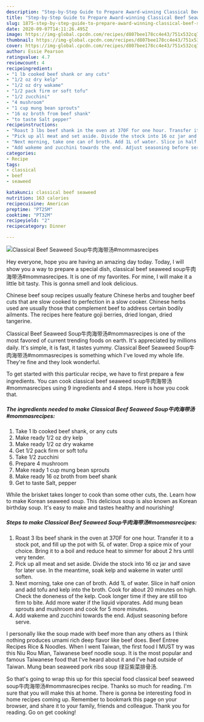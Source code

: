 ```yaml
---
description: "Step-by-Step Guide to Prepare Award-winning Classical Beef Seaweed Soup牛肉海带汤#mommasrecipes"
title: "Step-by-Step Guide to Prepare Award-winning Classical Beef Seaweed Soup牛肉海带汤#mommasrecipes"
slug: 1875-step-by-step-guide-to-prepare-award-winning-classical-beef-seaweed-soupmommasrecipes
date: 2020-09-07T14:11:26.495Z
image: https://img-global.cpcdn.com/recipes/d807bee178cc4e43/751x532cq70/classical-beef-seaweed-soup牛肉海带汤mommasrecipes-recipe-main-photo.jpg
thumbnail: https://img-global.cpcdn.com/recipes/d807bee178cc4e43/751x532cq70/classical-beef-seaweed-soup牛肉海带汤mommasrecipes-recipe-main-photo.jpg
cover: https://img-global.cpcdn.com/recipes/d807bee178cc4e43/751x532cq70/classical-beef-seaweed-soup牛肉海带汤mommasrecipes-recipe-main-photo.jpg
author: Essie Pearson
ratingvalue: 4.7
reviewcount: 4
recipeingredient:
- "1 lb cooked beef shank or any cuts"
- "1/2 oz dry kelp"
- "1/2 oz dry wakame"
- "1/2 pack firm or soft tofu"
- "1/2 zucchini"
- "4 mushroom"
- "1 cup mung bean sprouts"
- "16 oz broth from beef shank"
- "to taste Salt pepper"
recipeinstructions:
- "Roast 3 lbs beef shank in the oven at 370F for one hour. Transfer it to a stock pot, and fill up the pot with 5L of water. Drop a spice mix of your choice. Bring it to a boil and reduce heat to simmer for about 2 hrs until very tender."
- "Pick up all meat and set aside. Divide the stock into 16 oz jar and save for later use. In the meantime, soak kelp and wakeme in water until soften."
- "Next morning, take one can of broth. Add 1L of water. Slice in half onion and add tofu and kelp into the broth. Cook for about 20 minutes on high. Check the doneness of the kelp. Cook longer time if they are still too firm to bite. Add more water if the liquid viporates. Add mung bean sprouts and mushroom and cook for 5 more minutes."
- "Add wakeme and zucchini towards the end. Adjust seasoning before serve."
categories:
- Recipe
tags:
- classical
- beef
- seaweed

katakunci: classical beef seaweed 
nutrition: 163 calories
recipecuisine: American
preptime: "PT25M"
cooktime: "PT32M"
recipeyield: "2"
recipecategory: Dinner

---
```



![Classical Beef Seaweed Soup牛肉海带汤#mommasrecipes](https://img-global.cpcdn.com/recipes/d807bee178cc4e43/751x532cq70/classical-beef-seaweed-soup牛肉海带汤mommasrecipes-recipe-main-photo.jpg)

Hey everyone, hope you are having an amazing day today. Today, I will show you a way to prepare a special dish, classical beef seaweed soup牛肉海带汤#mommasrecipes. It is one of my favorites. For mine, I will make it a little bit tasty. This is gonna smell and look delicious.

Chinese beef soup recipes usually feature Chinese herbs and tougher beef cuts that are slow cooked to perfection in a slow cooker. Chinese herbs used are usually those that complement beef to address certain bodily ailments. The recipes here feature goji berries, dried longan, dried tangerine.

Classical Beef Seaweed Soup牛肉海带汤#mommasrecipes is one of the most favored of current trending foods on earth. It's appreciated by millions daily. It's simple, it is fast, it tastes yummy. Classical Beef Seaweed Soup牛肉海带汤#mommasrecipes is something which I've loved my whole life. They're fine and they look wonderful.


To get started with this particular recipe, we have to first prepare a few ingredients. You can cook classical beef seaweed soup牛肉海带汤#mommasrecipes using 9 ingredients and 4 steps. Here is how you cook that.

<!--inarticleads1-->

##### The ingredients needed to make Classical Beef Seaweed Soup牛肉海带汤#mommasrecipes:

1. Take 1 lb cooked beef shank, or any cuts
1. Make ready 1/2 oz dry kelp
1. Make ready 1/2 oz dry wakame
1. Get 1/2 pack firm or soft tofu
1. Take 1/2 zucchini
1. Prepare 4 mushroom
1. Make ready 1 cup mung bean sprouts
1. Make ready 16 oz broth from beef shank
1. Get to taste Salt, pepper


While the brisket takes longer to cook than some other cuts, the. Learn how to make Korean seaweed soup. This delicious soup is also known as Korean birthday soup. It&#39;s easy to make and tastes healthy and nourishing! 

<!--inarticleads2-->

##### Steps to make Classical Beef Seaweed Soup牛肉海带汤#mommasrecipes:

1. Roast 3 lbs beef shank in the oven at 370F for one hour. Transfer it to a stock pot, and fill up the pot with 5L of water. Drop a spice mix of your choice. Bring it to a boil and reduce heat to simmer for about 2 hrs until very tender.
1. Pick up all meat and set aside. Divide the stock into 16 oz jar and save for later use. In the meantime, soak kelp and wakeme in water until soften.
1. Next morning, take one can of broth. Add 1L of water. Slice in half onion and add tofu and kelp into the broth. Cook for about 20 minutes on high. Check the doneness of the kelp. Cook longer time if they are still too firm to bite. Add more water if the liquid viporates. Add mung bean sprouts and mushroom and cook for 5 more minutes.
1. Add wakeme and zucchini towards the end. Adjust seasoning before serve.


I personally like the soup made with beef more than any others as I think nothing produces umami rich deep flavor like beef does. Beef Entree Recipes Rice &amp; Noodles. When I went Taiwan, the first food I MUST try was this Niu Rou Mian, Taiwanese beef noodle soup. It is the most popular and famous Taiwanese food that I&#39;ve heard about it and I&#39;ve had outside of Taiwan. Mung bean seaweed pork ribs soup 绿豆紫菜排骨汤. 

So that's going to wrap this up for this special food classical beef seaweed soup牛肉海带汤#mommasrecipes recipe. Thanks so much for reading. I'm sure that you will make this at home. There is gonna be interesting food in home recipes coming up. Remember to bookmark this page on your browser, and share it to your family, friends and colleague. Thank you for reading. Go on get cooking!
